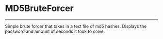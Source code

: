 # MD5BruteForcer
---
Simple brute forcer that takes in a text file of md5 hashes. Displays the password and amount of seconds it took to solve.
